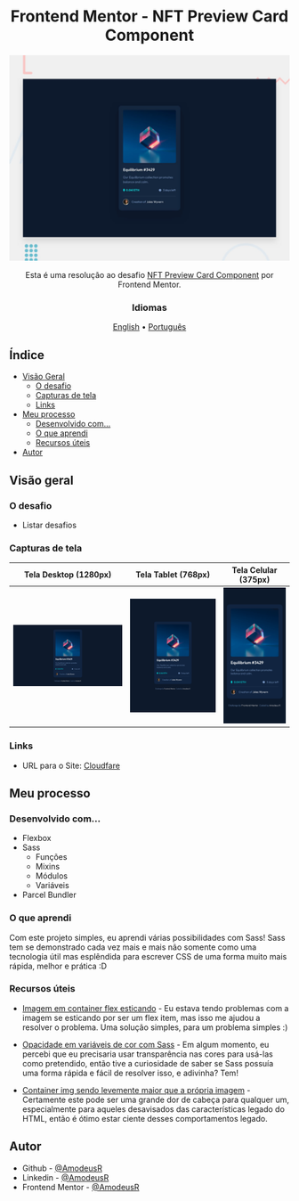 <!-- markdownlint-disable MD033 -->
<h1 align="center">Frontend Mentor - NFT Preview Card Component</h1>

<img src="../design/desktop-preview.jpg" alt="Design preview for the NFT preview card component coding challenge" />

<p align="center">Esta é uma resolução ao desafio <a href="link">NFT Preview Card Component</a> por Frontend Mentor.</p>

<h3 align="center">Idiomas</h3>
<p align="center">
  <a href="../README.md">English</a> • <a href="#">Português</a>
</p>
<!-- markdownlint-enable MD033 -->

## Índice

- [Visão Geral](#visão-geral)
  - [O desafio](#o-desafio)
  - [Capturas de tela](#capturas-de-tela)
  - [Links](#links)
- [Meu processo](#meu-processo)
  - [Desenvolvido com...](#desenvolvido-com)
  - [O que aprendi](#o-que-aprendi)
  - [Recursos úteis](#recursos-úteis)
- [Autor](#autor)

## Visão geral

### O desafio

- Listar desafios

### Capturas de tela

| Tela Desktop (1280px) | Tela Tablet (768px) | Tela Celular (375px) |
|-------|-------|-------|
|![Desktop View (1280px)](../page-models/desktop.png)|![iPad View (768px)](../page-models/tablet.png)|![iPhone View (375px)](../page-models/mobile.png)|

### Links

- URL para o Site: [Cloudfare](https://fm--nft-preview-card.pages.dev/)

## Meu processo

### Desenvolvido com...

- Flexbox
- Sass
  - Funções
  - Mixins
  - Módulos
  - Variáveis
- Parcel Bundler

### O que aprendi

  Com este projeto simples, eu aprendi várias possibilidades com Sass! Sass tem se demonstrado cada vez mais e mais não somente como uma tecnologia útil mas esplêndida para escrever CSS de uma forma muito mais rápida, melhor e prática :D

### Recursos úteis

- [Imagem em container flex esticando](https://techstacker.com/how-to-prevent-image-stretching-with-flexbox/) - Eu estava tendo problemas com a imagem se esticando por ser um flex item, mas isso me ajudou a resolver o problema. Uma solução simples, para um problema simples :)

- [Opacidade em variáveis de cor com Sass](https://stackoverflow.com/questions/21189495/setting-opacity-on-primary-color-in-sass) - Em algum momento, eu percebi que eu precisaria usar transparência nas cores para usá-las como pretendido, então tive a curiosidade de saber se Sass possuía uma forma rápida e fácil de resolver isso, e adivinha? Tem!

- [Container img sendo levemente maior que a própria imagem](https://stackoverflow.com/questions/11126685/why-does-container-div-insist-on-being-slightly-larger-than-img-or-svg-content) - Certamente este pode ser uma grande dor de cabeça para qualquer um, especialmente para aqueles desavisados das características legado do HTML, então é ótimo estar ciente desses comportamentos legado.

## Autor

- Github - [@AmodeusR](https://github.com/amodeusr)
- Linkedin - [@AmodeusR](https://www.linkedin.com/in/AmodeusR)
- Frontend Mentor - [@AmodeusR](https://www.frontendmentor.io/profile/AmodeusR)
